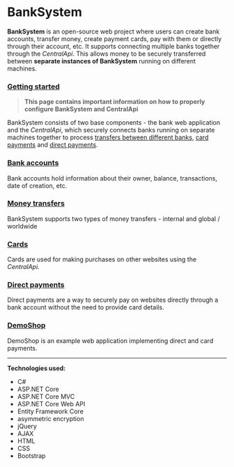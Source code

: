 # BankSystem 
**BankSystem** is an open-source web project where users can create bank accounts, transfer money, create payment cards, pay with them or directly through their account, etc.
It supports connecting multiple banks together through the _CentralApi_. This allows money to be securely transferred between **separate instances of BankSystem** running on different machines.

### [Getting started](https://github.com/melikpehlivanov/BankSystem/wiki/Getting-started)
>**This page contains important information on how to properly configure BankSystem and CentralApi**

BankSystem consists of two base components - the bank web application and the _CentralApi_, which securely connects banks running on separate machines together to process [transfers between different banks](https://github.com/melikpehlivanov/BankSystem/wiki/Money-transfers#Global--worldwide-transfers), [card payments](https://github.com/melikpehlivanov/BankSystem/wiki/Cards#Purchases) and [direct payments](https://github.com/melikpehlivanov/BankSystem/wiki/Direct-payments).

### [Bank accounts](https://github.com/melikpehlivanov/BankSystem/wiki/Bank-accounts)
Bank accounts hold information about their owner, balance, transactions, date of creation, etc.

### [Money transfers](https://github.com/melikpehlivanov/BankSystem/wiki/Money-transfers)
BankSystem supports two types of money transfers - internal and global / worldwide

### [Cards](https://github.com/melikpehlivanov/BankSystem/wiki/Cards)
Cards are used for making purchases on other websites using the _CentralApi_.

### [Direct payments](https://github.com/melikpehlivanov/BankSystem/wiki/Direct-payments)
Direct payments are a way to securely pay on websites directly through a bank account without the need to provide card details.

### [DemoShop](https://github.com/melikpehlivanov/BankSystem/wiki/DemoShop)
DemoShop is an example web application implementing direct and card payments.

***

**Technologies used:**
* C#
* ASP.NET Core
* ASP.NET Core MVC
* ASP.NET Core Web API
* Entity Framework Core
* asymmetric encryption
* jQuery
* AJAX
* HTML
* CSS
* Bootstrap
